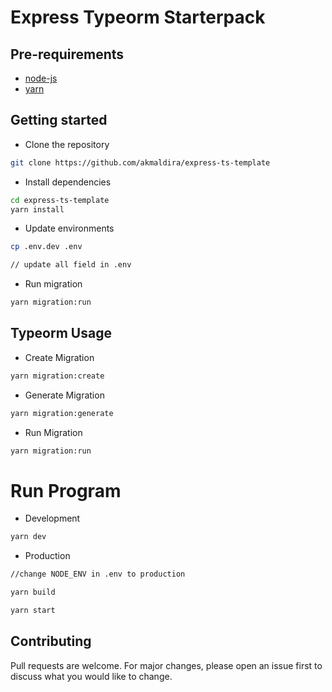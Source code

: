# Express Typeorm Starterpack

## Pre-requirements

- [node-js](https://nodejs.org/en)
- [yarn](https://classic.yarnpkg.com/lang/en/docs/install/)

## Getting started

- Clone the repository

```bash
git clone https://github.com/akmaldira/express-ts-template
```

- Install dependencies

```bash
cd express-ts-template
yarn install
```

- Update environments

```bash
cp .env.dev .env

// update all field in .env
```

- Run migration

```bash
yarn migration:run
```

## Typeorm Usage

- Create Migration

```bash
yarn migration:create
```

- Generate Migration

```bash
yarn migration:generate
```

- Run Migration

```bash
yarn migration:run
```

# Run Program

- Development

```bash
yarn dev
```

- Production

```bash
//change NODE_ENV in .env to production

yarn build

yarn start
```

## Contributing

Pull requests are welcome. For major changes, please open an issue first
to discuss what you would like to change.
